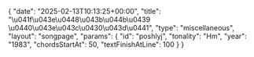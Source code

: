 {
    "date": "2025-02-13T10:13:25+00:00",
    "title": "\u041f\u043e\u0448\u043b\u044b\u0439 \u0440\u043e\u043c\u0430\u043d\u0441",
    "type": "miscellaneous",
    "layout": "songpage",
    "params": {
        "id": "poshlyj",
        "tonality": "Hm",
        "year": "1983",
        "chordsStartAt": 50,
        "textFinishAtLine": 100
    }
}